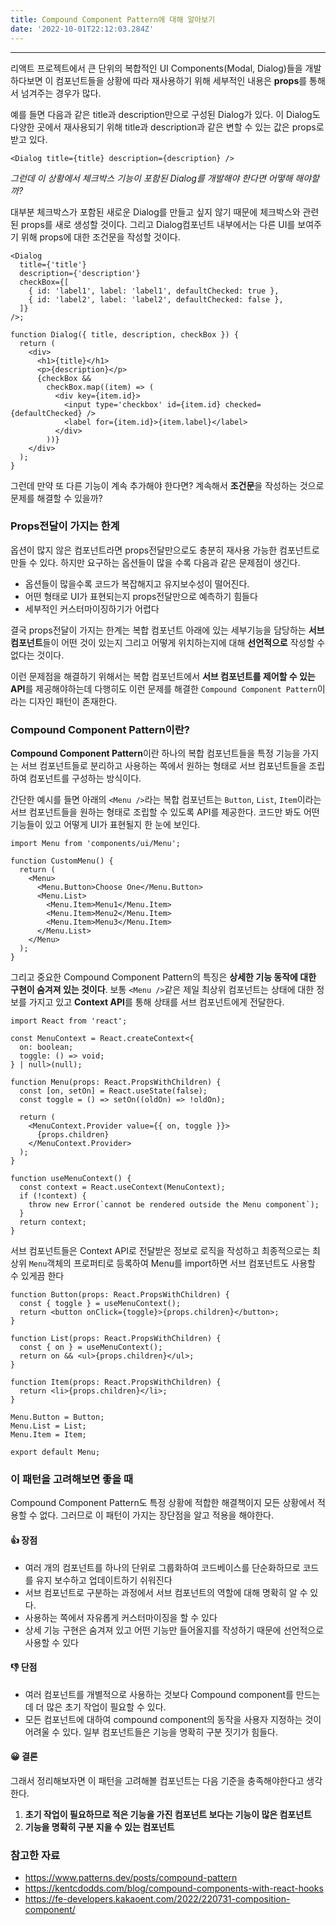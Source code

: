 ```yaml
---
title: Compound Component Pattern에 대해 알아보기
date: '2022-10-01T22:12:03.284Z'
---
```


---

리액트 프로젝트에서 큰 단위의 복합적인 UI Components(Modal, Dialog)들을 개발하다보면 이 컴포넌트들을 상황에 따라 재사용하기 위해 세부적인 내용은 **props**를 통해서 넘겨주는 경우가 많다.

예를 들면 다음과 같은 title과 description만으로 구성된 Dialog가 있다. 이 Dialog도 다양한 곳에서 재사용되기 위해 title과 description과 같은 변할 수 있는 값은 props로 받고 있다.

```tsx
<Dialog title={title} description={description} />
```

_그런데 이 상황에서 체크박스 기능이 포함된 Dialog를 개발해야 한다면 어떻해 해야할까?_

대부분 체크박스가 포함된 새로운 Dialog를 만들고 싶지 않기 때문에 체크박스와 관련된 props를 새로 생성할 것이다. 그리고 Dialog컴포넌트 내부에서는 다른 UI를 보여주기 위해 props에 대한 조건문을 작성할 것이다.

```tsx
<Dialog
  title={'title'}
  description={'description'}
  checkBox={[
    { id: 'label1', label: 'label1', defaultChecked: true },
    { id: 'label2', label: 'label2', defaultChecked: false },
  ]}
/>;

function Dialog({ title, description, checkBox }) {
  return (
    <div>
      <h1>{title}</h1>
      <p>{description}</p>
      {checkBox &&
        checkBox.map((item) => (
          <div key={item.id}>
            <input type='checkbox' id={item.id} checked={defaultChecked} />
            <label for={item.id}>{item.label}</label>
          </div>
        ))}
    </div>
  );
}
```

그런데 만약 또 다른 기능이 계속 추가해야 한다면? 계속해서 **조건문**을 작성하는 것으로 문제를 해결할 수 있을까?

### Props전달이 가지는 한계

옵션이 많지 않은 컴포넌트라면 props전달만으로도 충분히 재사용 가능한 컴포넌트로 만들 수 있다. 하지만 요구하는 옵션들이 많을 수록 다음과 같은 문제점이 생긴다.

- 옵션들이 많을수록 코드가 복잡해지고 유지보수성이 떨어진다.
- 어떤 형태로 UI가 표현되는지 props전달만으로 예측하기 힘들다
- 세부적인 커스터마이징하기가 어렵다

결국 props전달이 가지는 한계는 복합 컴포넌트 아래에 있는 세부기능을 담당하는 **서브 컴포넌트**들이 어떤 것이 있는지 그리고 어떻게 위치하는지에 대해 **선언적으로** 작성할 수 없다는 것이다.

이런 문제점을 해결하기 위해서는 복합 컴포넌트에서 **서브 컴포넌트를 제어할 수 있는 API**를 제공해야하는데 다행히도 이런 문제를 해결한 `Compound Component Pattern`이라는 디자인 패턴이 존재한다.

### Compound Component Pattern이란?

**Compound Component Pattern**이란 하나의 복합 컴포넌트들을 특정 기능을 가지는 서브 컴포넌트들로 분리하고 사용하는 쪽에서 원하는 형태로 서브 컴포넌트들을 조립하여 컴포넌트를 구성하는 방식이다.

간단한 예시를 들면 아래의 `<Menu />`라는 복합 컴포넌트는 `Button`, `List`, `Item`이라는 서브 컴포넌트들을 원하는 형태로 조립할 수 있도록 API를 제공한다. 코드만 봐도 어떤 기능들이 있고 어떻게 UI가 표현될지 한 눈에 보인다.

```tsx
import Menu from 'components/ui/Menu';

function CustomMenu() {
  return (
    <Menu>
      <Menu.Button>Choose One</Menu.Button>
      <Menu.List>
        <Menu.Item>Menu1</Menu.Item>
        <Menu.Item>Menu2</Menu.Item>
        <Menu.Item>Menu3</Menu.Item>
      </Menu.List>
    </Menu>
  );
}
```

그리고 중요한 Compound Component Pattern의 특징은 **상세한 기능 동작에 대한 구현이 숨겨져 있는 것이다**. 보통 `<Menu />`같은 제일 최상위 컴포넌트는 상태에 대한 정보를 가지고 있고 **Context API**를 통해 상태를 서브 컴포넌트에게 전달한다.

```tsx
import React from 'react';

const MenuContext = React.createContext<{
  on: boolean;
  toggle: () => void;
} | null>(null);

function Menu(props: React.PropsWithChildren) {
  const [on, setOn] = React.useState(false);
  const toggle = () => setOn((oldOn) => !oldOn);

  return (
    <MenuContext.Provider value={{ on, toggle }}>
      {props.children}
    </MenuContext.Provider>
  );
}

function useMenuContext() {
  const context = React.useContext(MenuContext);
  if (!context) {
    throw new Error(`cannot be rendered outside the Menu component`);
  }
  return context;
}
```

서브 컴포넌트들은 Context API로 전달받은 정보로 로직을 작성하고 최종적으로는 최상위 `Menu`객체의 프로퍼티로 등록하여 Menu를 import하면 서브 컴포넌트도 사용할 수 있게끔 한다

```tsx
function Button(props: React.PropsWithChildren) {
  const { toggle } = useMenuContext();
  return <button onClick={toggle}>{props.children}</button>;
}

function List(props: React.PropsWithChildren) {
  const { on } = useMenuContext();
  return on && <ul>{props.children}</ul>;
}

function Item(props: React.PropsWithChildren) {
  return <li>{props.children}</li>;
}

Menu.Button = Button;
Menu.List = List;
Menu.Item = Item;

export default Menu;
```

### 이 패턴을 고려해보면 좋을 때

Compound Component Pattern도 특정 상황에 적합한 해결책이지 모든 상황에서 적용할 수 없다.
그러므로 이 패턴이 가지는 장단점을 알고 적용을 해야한다.

#### 👍 장점

- 여러 개의 컴포넌트를 하나의 단위로 그룹화하여 코드베이스를 단순화하므로 코드를 유지 보수하고 업데이트하기 쉬워진다
- 서브 컴포넌트로 구분하는 과정에서 서브 컴포넌트의 역할에 대해 명확히 알 수 있다.
- 사용하는 쪽에서 자유롭게 커스터마이징을 할 수 있다
- 상세 기능 구현은 숨겨져 있고 어떤 기능만 들어올지를 작성하기 때문에 선언적으로 사용할 수 있다

#### 👎 단점

- 여러 컴포넌트를 개별적으로 사용하는 것보다 Compound component를 만드는 데 더 많은 초기 작업이 필요할 수 있다.
- 모든 컴포넌트에 대하여 compound component의 동작을 사용자 지정하는 것이 어려울 수 있다. 일부 컴포넌트들은 기능을 명확히 구분 짓기가 힘들다.

#### 😀 결론

그래서 정리해보자면 이 패턴을 고려해볼 컴포넌트는 다음 기준을 충족해야한다고 생각한다.

1. **초기 작업이 필요하므로 적은 기능을 가진 컴포넌트 보다는 기능이 많은 컴포넌트**
2. **기능을 명확히 구분 지을 수 있는 컴포넌트**

### 참고한 자료

- https://www.patterns.dev/posts/compound-pattern
- https://kentcdodds.com/blog/compound-components-with-react-hooks
- https://fe-developers.kakaoent.com/2022/220731-composition-component/
